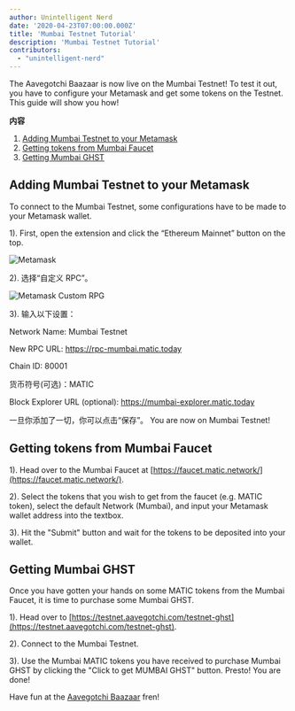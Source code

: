 ```yaml
---
author: Unintelligent Nerd
date: '2020-04-23T07:00:00.000Z'
title: 'Mumbai Testnet Tutorial'
description: 'Mumbai Testnet Tutorial'
contributors:
  - "unintelligent-nerd"
---
```


The Aavegotchi Baazaar is now live on the Mumbai Testnet! To test it out, you have to configure your Metamask and get some tokens on the Testnet. This guide will show you how!

<div class="contentsBox">

**内容**

<ol>
<li><a href=#adding-mumbai-testnet-to-your-metamask>Adding Mumbai Testnet to your Metamask</a></li>
<li><a href=#getting-tokens-from-mumbai-faucet>Getting tokens from Mumbai Faucet</a></li>
<li><a href=#getting-mumbai-ghst>Getting Mumbai GHST</a></li>
</ol>

</div>

## Adding Mumbai Testnet to your Metamask

To connect to the Mumbai Testnet, some configurations have to be made to your Metamask wallet.

1). First, open the extension and click the “Ethereum Mainnet” button on the top.

<img class = "bodyImage" src = "/mumbai-testnet/metamask.png" alt = "Metamask" />

2). 选择“自定义 RPC”。

<img class = "bodyImage" src = "/matic/metamask-custom-RPC.png" alt = "Metamask Custom RPG" />

3). 输入以下设置：

Network Name: Mumbai Testnet

New RPC URL: https://rpc-mumbai.matic.today

Chain ID: 80001

货币符号(可选)：MATIC

Block Explorer URL (optional): https://mumbai-explorer.matic.today

一旦你添加了一切，你可以点击“保存”。 You are now on Mumbai Testnet!

## Getting tokens from Mumbai Faucet

1). Head over to the Mumbai Faucet at [https://faucet.matic.network/](https://faucet.matic.network/).

2). Select the tokens that you wish to get from the faucet (e.g. MATIC token), select the default Network (Mumbai), and input your Metamask wallet address into the textbox.

3). Hit the "Submit" button and wait for the tokens to be deposited into your wallet.

## Getting Mumbai GHST

Once you have gotten your hands on some MATIC tokens from the Mumbai Faucet, it is time to purchase some Mumbai GHST.

1). Head over to [https://testnet.aavegotchi.com/testnet-ghst](https://testnet.aavegotchi.com/testnet-ghst).

2). Connect to the Mumbai Testnet.

3). Use the Mumbai MATIC tokens you have received to purchase Mumbai GHST by clicking the "Click to get MUMBAI GHST" button. Presto! You are done!

Have fun at the [Aavegotchi Baazaar](https://testnet.aavegotchi.com/baazaar/portals) fren!